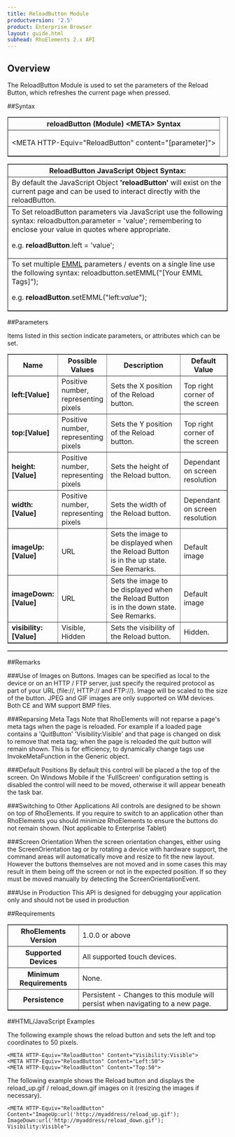 ```yaml
---
title: ReloadButton Module
productversion: '2.5'
product: Enterprise Browser
layout: guide.html
subhead: RhoElements 2.x API
---
```


## Overview
The ReloadButton Module is used to set the parameters of the Reload Button, which refreshes the current page when pressed.

##Syntax
<table class="facelift" style="width:100%" border="1" padding="5px"> <tr><th class="tableHeading">reloadButton (Module) &lt;META&gt; Syntax
</th></tr><tr><td class="clsSyntaxCells clsOddRow"><p>&lt;META HTTP-Equiv="ReloadButton" content="[parameter]"&gt;</p></td></tr></table>
<table class="facelift" style="width:100%" border="1" padding="5px"> <tr><th class="tableHeading">ReloadButton JavaScript Object Syntax:</th></tr><tr><td class="clsSyntaxCells clsOddRow">
By default the JavaScript Object <b>'reloadButton'</b> will exist on the current page and can be used to interact directly with the reloadButton.
</td></tr><tr><td class="clsSyntaxCells clsEvenRow">
To Set reloadButton parameters via JavaScript use the following syntax: reloadbutton.parameter = 'value'; remembering to enclose your value in quotes where appropriate.  
<P />e.g. <b>reloadButton</b>.left = 'value';
</td></tr><tr><td class="clsSyntaxCells clsOddRow">							
To set multiple <a href="/rhoelements/EMMLOverview">EMML</a> parameters / events on a single line use the following syntax: reloadbutton.setEMML("[Your EMML Tags]");
<P />
e.g. <b>reloadButton</b>.setEMML("left:<i>value</i>");							
</td></tr></table>


##Parameters


Items listed in this section indicate parameters, or attributes which can be set.
<table class="facelift" style="width:100%" border="1" padding="5px"> <col width="20%" /><col width="20%" /><col width="38%" /><col width="22%" /><tr><th class="tableHeading">Name</th><th class="tableHeading">Possible Values</th><th class="tableHeading">Description</th><th class="tableHeading">Default Value</th></tr><tr><td class="clsSyntaxCells clsOddRow"><b>left:[Value]
</b></td><td class="clsSyntaxCells clsOddRow">Positive number, representing pixels</td><td class="clsSyntaxCells clsOddRow">Sets the X position of the Reload button.</td><td class="clsSyntaxCells clsOddRow">Top right corner of the screen</td></tr><tr><td class="clsSyntaxCells clsEvenRow"><b>top:[Value]
</b></td><td class="clsSyntaxCells clsEvenRow">Positive number, representing pixels</td><td class="clsSyntaxCells clsEvenRow">Sets the Y position of the Reload button.</td><td class="clsSyntaxCells clsEvenRow">Top right corner of the screen</td></tr><tr><td class="clsSyntaxCells clsOddRow"><b>height:[Value]
</b></td><td class="clsSyntaxCells clsOddRow">Positive number, representing pixels</td><td class="clsSyntaxCells clsOddRow">Sets the height of the Reload button.</td><td class="clsSyntaxCells clsOddRow">Dependant on screen resolution</td></tr><tr><td class="clsSyntaxCells clsEvenRow"><b>width:[Value]
</b></td><td class="clsSyntaxCells clsEvenRow">Positive number, representing pixels</td><td class="clsSyntaxCells clsEvenRow">Sets the width of the Reload button.</td><td class="clsSyntaxCells clsEvenRow">Dependant on screen resolution</td></tr><tr><td class="clsSyntaxCells clsOddRow"><b>imageUp:[Value]
</b></td><td class="clsSyntaxCells clsOddRow">URL</td><td class="clsSyntaxCells clsOddRow">Sets the image to be displayed when the Reload Button is in the up state. See Remarks.</td><td class="clsSyntaxCells clsOddRow">Default image</td></tr><tr><td class="clsSyntaxCells clsEvenRow"><b>imageDown:[Value]
</b></td><td class="clsSyntaxCells clsEvenRow">URL</td><td class="clsSyntaxCells clsEvenRow">Sets the image to be displayed when the Reload Button is in the down state. See Remarks.</td><td class="clsSyntaxCells clsEvenRow">Default image</td></tr><tr><td class="clsSyntaxCells clsOddRow"><b>visibility:[Value]
</b></td><td class="clsSyntaxCells clsOddRow">Visible, Hidden</td><td class="clsSyntaxCells clsOddRow">Sets the visibility of the Reload button.</td><td class="clsSyntaxCells clsOddRow">Hidden.</td></tr></table>
<table class="facelift" style="width:100%" border="1" padding="5px"> <col width="78%" /><col width="8%" /><col width="1%" /><col width="5%" /><col width="1%" /><col width="5%" /><col width="2%" /></table>




##Remarks


###Use of Images on Buttons.
Images can be specified as local to the device or on an HTTP / FTP server, just specify the required protocol as part of your URL (file://\, HTTP:// and FTP://). Image will be scaled to the size of the button. JPEG and GIF images are only supported on WM devices. Both CE and WM support BMP files.


###Reparsing Meta Tags
Note that RhoElements will not reparse a page's meta tags when the page is reloaded. For example if a loaded page contains a 'QuitButton' 'Visibility:Visible' and that page is changed on disk to remove that meta tag; when the page is reloaded the quit button will remain shown. This is for efficiency, to dynamically change tags use InvokeMetaFunction in the Generic object.


###Default Positions
By default this control will be placed a the top of the screen. On Windows Mobile if the 'FullScreen' configuration setting is disabled the control will need to be moved, otherwise it will appear beneath the task bar.


###Switching to Other Applications
All controls are designed to be shown on top of RhoElements. If you require to switch to an application other than RhoElements you should minimize RhoElements to ensure the buttons do not remain shown. (Not applicable to Enterprise Tablet)


###Screen Orientation
When the screen orientation changes, either using the ScreenOrientation tag or by rotating a device with hardware support, the command areas will automatically move and resize to fit the new layout. However the buttons themselves are not moved and in some cases this may result in them being off the screen or not in the expected position. If so they must be moved manually by detecting the ScreenOrientationEvent.


###Use in Production
This API is designed for debugging your application only and should not be used in production




##Requirements

<table class="facelift" style="width:100%" border="1" padding="5px"> <tr><th class="tableHeading">RhoElements Version</th><td class="clsSyntaxCell clsEvenRow">1.0.0 or above
</td></tr><tr><th class="tableHeading">Supported Devices</th><td class="clsSyntaxCell clsOddRow">All supported touch devices.</td></tr><tr><th class="tableHeading">Minimum Requirements</th><td class="clsSyntaxCell clsOddRow">None.</td></tr><tr><th class="tableHeading">Persistence</th><td class="clsSyntaxCell clsEvenRow">Persistent - Changes to this module will persist when navigating to a new page.</td></tr></table>


##HTML/JavaScript Examples

The following example shows the reload button and sets the left and top coordinates to 50 pixels.

	<META HTTP-Equiv="ReloadButton" Content="Visibility:Visible">
	<META HTTP-Equiv="ReloadButton" Content="Left:50">
	<META HTTP-Equiv="ReloadButton" Content="Top:50">
					
The following example shows the Reload button and displays the reload_up.gif / reload_down.gif images on it (resizing the images if necessary).

	<META HTTP-Equiv="ReloadButton" Content="ImageUp:url('http://myaddress/reload_up.gif'); ImageDown:url('http://myaddress/reload_down.gif'); Visibility:Visible">
					





